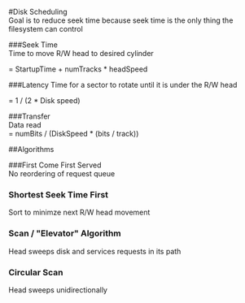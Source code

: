 #Disk Scheduling  
Goal is to reduce seek time because seek time is the only thing the filesystem can control  

###Seek Time  
Time to move R/W head to desired cylinder  

= StartupTime + numTracks *  headSpeed  
  
###Latency
Time for a sector to rotate until it is under the R/W head  
  
= 1 / (2 * Disk speed)  

###Transfer  
Data read  
= numBits / (DiskSpeed * (bits / track))  
  
##Algorithms  

###First Come First Served  
No reordering of request queue


### Shortest Seek Time First  
Sort to minimze next R/W head movement


### Scan / "Elevator" Algorithm  
Head sweeps disk and services requests in its path  


### Circular Scan  
Head sweeps unidirectionally